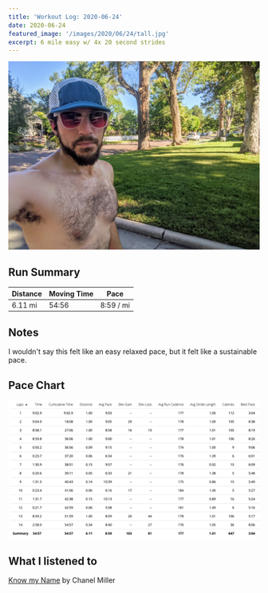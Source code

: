 ```yaml
---
title: 'Workout Log: 2020-06-24'
date: 2020-06-24
featured_image: '/images/2020/06/24/tall.jpg'
excerpt: 6 mile easy w/ 4x 20 second strides
---
```


![](/images/2020/06/24/wide.jpg)

## Run Summary

| Distance   | Moving Time          	| Pace        |
|------------|------------------------|-------------|
|  6.11 mi   |    54:56               |  8:59 / mi  |

## Notes

I wouldn't say this felt like an easy relaxed pace, but it felt like a sustainable pace.

## Pace Chart

![](/images/2020/06/24/splits.png)

## What I listened to
[Know my Name](https://www.goodreads.com/book/show/50196744-know-my-name) by Chanel Miller
